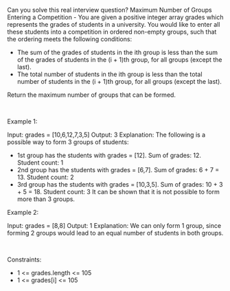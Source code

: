 Can you solve this real interview question? Maximum Number of Groups Entering a Competition - You are given a positive integer array grades which represents the grades of students in a university. You would like to enter all these students into a competition in ordered non-empty groups, such that the ordering meets the following conditions:

 * The sum of the grades of students in the ith group is less than the sum of the grades of students in the (i + 1)th group, for all groups (except the last).
 * The total number of students in the ith group is less than the total number of students in the (i + 1)th group, for all groups (except the last).

Return the maximum number of groups that can be formed.

 

Example 1:


Input: grades = [10,6,12,7,3,5]
Output: 3
Explanation: The following is a possible way to form 3 groups of students:
- 1st group has the students with grades = [12]. Sum of grades: 12. Student count: 1
- 2nd group has the students with grades = [6,7]. Sum of grades: 6 + 7 = 13. Student count: 2
- 3rd group has the students with grades = [10,3,5]. Sum of grades: 10 + 3 + 5 = 18. Student count: 3
It can be shown that it is not possible to form more than 3 groups.


Example 2:


Input: grades = [8,8]
Output: 1
Explanation: We can only form 1 group, since forming 2 groups would lead to an equal number of students in both groups.


 

Constraints:

 * 1 <= grades.length <= 105
 * 1 <= grades[i] <= 105